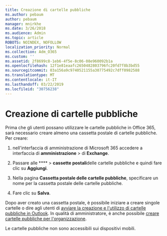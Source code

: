 ```yaml
---
title: Creazione di cartelle pubbliche
ms.author: pebaum
author: pebaum
manager: mnirkhe
ms.date: 3/26/2018
ms.audience: Admin
ms.topic: article
ROBOTS: NOINDEX, NOFOLLOW
localization_priority: Normal
ms.collection: Adm_O365
ms.custom: ''
ms.assetid: 2f8699c8-1eb6-4f5e-8c06-08e960092b1a
ms.openlocfilehash: 12f1e81eaafc2650482803796fc20fd7f8b3bd55
ms.sourcegitcommit: 03a156a9c9740521155a30775492c7dff0982588
ms.translationtype: MT
ms.contentlocale: it-IT
ms.lasthandoff: 03/22/2019
ms.locfileid: "30756238"
---
```

# <a name="creating-public-folders"></a>Creazione di cartelle pubbliche

Prima che gli utenti possano utilizzare le cartelle pubbliche in Office 365, sarà necessario creare almeno una cassetta postale di cartelle pubbliche. Per creare:
  
1. nell'interfaccia di amministrazione di Microsoft 365 accedere a interfaccia di **amministrazione** \> di **Exchange**.
    
2. Passare alle **** \> **cassette postali**delle cartelle pubbliche e quindi fare clic su **Aggiungi**.
    
3. Nella pagina **Cassetta postale delle cartelle pubbliche**, specificare un nome per la cassetta postale delle cartelle pubbliche.
    
4. Fare clic su **Salva**.
    
Dopo aver creato una cassetta postale, è possibile iniziare a creare singole cartelle o dire agli utenti di [avviare la creazione e l'utilizzo di cartelle pubbliche in Outlook](https://support.office.com/article/Create-and-share-a-public-folder-in-Outlook-a2835011-d524-4a5c-a207-05c159bb2a97). In qualità di amministratore, è anche possibile [creare cartelle pubbliche per l'organizzazione](https://technet.microsoft.com/library/bb691104%28v=exchg.150%29.aspx).
  
Le cartelle pubbliche non sono accessibili sui dispositivi mobili.
  

